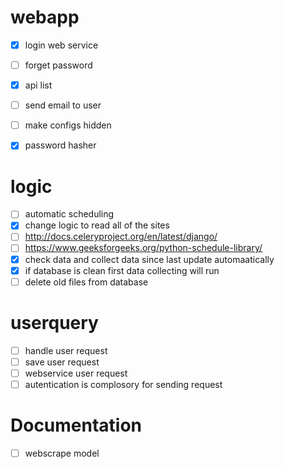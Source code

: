 # webapp
- [x] login web service
- [ ] forget password
- [x] api list
- [ ] send email to user
- [ ] make configs hidden
- [x] password hasher


# logic
- [ ] automatic scheduling 
- [x] change logic to read all of the sites
- [ ] http://docs.celeryproject.org/en/latest/django/
- [ ] https://www.geeksforgeeks.org/python-schedule-library/
- [x] check data and collect data since last update automaatically
- [x] if database is clean first data collecting will run
- [ ] delete old files from database

# userquery
- [ ] handle user request
- [ ] save user request
- [ ] webservice  user request
- [ ] autentication is complosory for sending request

# Documentation
- [ ] webscrape model




